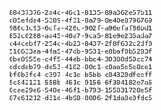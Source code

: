 
                88437376-2a4c-46c1-8135-89a362e57b11
                d85efda4-5389-4f31-8a79-8e40e8796769
                986c1c93-6dfa-426c-902f-a96efaf86bd1
                852c0288-aa45-40a7-9ca5-81e9e235ada7
                c44cebf7-254c-4b23-8437-2f8f632c2df0
                516633aa-4fa5-47db-9531-e8baf0b5283f
                6be8955e-c4f5-44eb-bbc4-30388d50cc74
                ddcdab79-de53-4182-80c1-c8aa5e5e8ce1
                bf0b3fe4-c397-4c1e-b5bb-c84320dfeeff
                5c842121-558b-461c-9156-6f304182e7a5
                0cae29e6-548e-46f1-b793-155831728e5f
                87e61212-d31d-4b98-8006-2f1da8e0fdc5
                